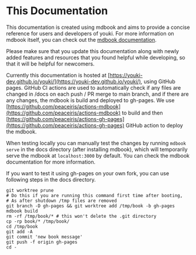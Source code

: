 # This Documentation

This documentation is created using mdbook and aims to provide a concise reference for users and developers of youki. For more information on mdbook itself, you can check out the [mdbook documentation](https://rust-lang.github.io/mdBook/).

Please make sure that you update this documentation along with newly added features and resources that you found helpful while developing, so that it will be helpful for newcomers.

Currently this documentation is hosted at [https://youki-dev.github.io/youki/](https://youki-dev.github.io/youki/), using GitHub pages. GitHub CI actions are used to automatically check if any files are changed in /docs on each push / PR merge to main branch, and if there are any changes, the mdbook is build and deployed to gh-pages. We use [https://github.com/peaceiris/actions-mdbook](https://github.com/peaceiris/actions-mdbook) to build and then [https://github.com/peaceiris/actions-gh-pages](https://github.com/peaceiris/actions-gh-pages) GitHub action to deploy the mdbook.

When testing locally you can manually test the changes by running `mdbook serve` in the docs directory (after installing mdbook), which will temporarily serve the mdbook at `localhost:3000` by default. You can check the mdbook documentation for more information.

If you want to test it using gh-pages on your own fork, you can use following steps in the docs directory.

```console
git worktree prune
# Do this if you are running this command first time after booting,
# As after shutdown /tmp files are removed
git branch -D gh-pages && git worktree add /tmp/book -b gh-pages
mdbook build
rm -rf /tmp/book/* # this won't delete the .git directory
cp -rp book/* /tmp/book/
cd /tmp/book
git add -A
git commit 'new book message'
git push -f origin gh-pages
cd -
```
